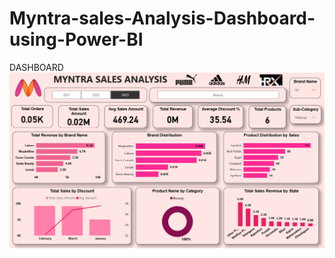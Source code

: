 # Myntra-sales-Analysis-Dashboard-using-Power-BI
DASHBOARD
![image](https://github.com/shrutigangil/Myntra-sales-Analysis-Dashboard-using-Power-BI/blob/main/Myntra_sales_screenshot.png?raw=true)
